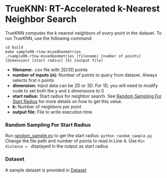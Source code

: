 # TrueKNN: RT-Accelerated k-Nearest Neighbor Search
TrueKNN computes the *k* nearest neighbors of *every* point in the dataset.
To run TrueKNN, use the following command:
```
cd build
make sample06-rtow-mixedGeometries
./sample06-rtow-mixedGeometries [filename] [number of points] [dimension] [start radius] [k] [output file]
```
- **filename:** .csv file with 2D/3D points
- **number of inputs (*n*):** Number of points to query from dataset. Always selects first *n* points
- **dimension:** Input data can be 2D or 3D. For 1D, you will need to modify code to set both the y and z dimensions to 0 
- **start radius:** Start radius for neighbor search. See [Random Sampling For Start Radius](https://github.com/vani-nag/OWLRayTracing/blob/master/samples/cmdline/s06-rtow-mixedGeometries/README_TrueKNN.md#random-sampling-for-start-radius) for more details on how to get this value.
- **k:** Number of neighbors per point 
- **output file:** File to write execution time 

### Random Sampling For Start Radius
Run [random_sample.py](https://github.com/vani-nag/OWLRayTracing/blob/master/samples/s01-trueknn/Util/random_sample.py) to get the start radius:
`python random_sample.py`
Change the file path and number of points to read in Line 4.
Use `Min distance = ` displayed in the output as start radius

### Dataset
A sample dataset is provided in [Dataset](https://github.com/vani-nag/OWLRayTracing/blob/master/samples/s01-trueknn/Dataset)


